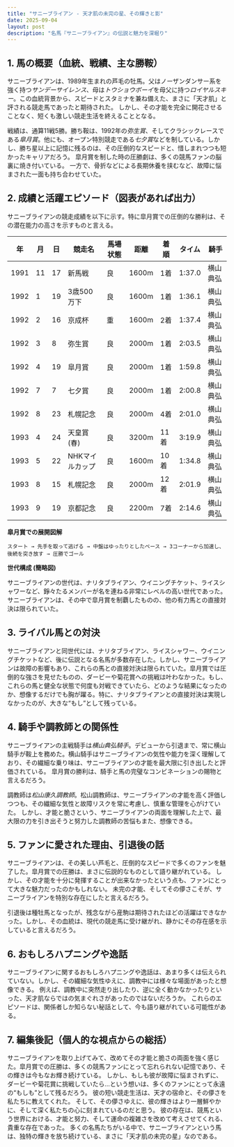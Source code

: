 ```yaml
---
title: "サニーブライアン - 天才肌の未完の星、その輝きと影"
date: 2025-09-04
layout: post
description: "名馬『サニーブライアン』の伝説と魅力を深堀り"
---
```


## 1. 馬の概要（血統、戦績、主な勝鞍）

サニーブライアンは、1989年生まれの芦毛の牡馬。父はノーザンダンサー系を強く持つ*サンデーサイレンス*、母は*トウショウボーイ*を母父に持つ*ロイヤルスキー*。この血統背景から、スピードとスタミナを兼ね備えた、まさに「天才肌」と評される競走馬であったと期待された。  しかし、その才能を完全に開花させることなく、短くも激しい競走生活を終えることとなる。

戦績は、通算11戦5勝。勝ち鞍は、1992年の*弥生賞*、そしてクラシックレースである*皐月賞*。他にも、オープン特別競走である*七夕賞*などを制している。しかし、勝ち星以上に記憶に残るのは、その圧倒的なスピードと、惜しまれつつも短かったキャリアだろう。  皐月賞を制した時の圧勝劇は、多くの競馬ファンの脳裏に焼き付いている。  一方で、骨折などによる長期休養を挟むなど、故障に悩まされた一面も持ち合わせていた。


## 2. 成績と活躍エピソード（図表があれば出力）

サニーブライアンの競走成績を以下に示す。特に皐月賞での圧倒的な勝利は、その潜在能力の高さを示すものと言える。

| 年 | 月 | 日 | 競走名 | 馬場状態 | 距離 | 着順 | タイム | 騎手 |
|---|---|---|---|---|---|---|---|---|
| 1991 | 11 | 17 | 新馬戦 | 良 | 1600m | 1着 | 1:37.0 | 横山典弘 |
| 1992 | 1 | 19 | 3歳500万下 | 良 | 1600m | 1着 | 1:36.1 | 横山典弘 |
| 1992 | 2 | 16 | 京成杯 | 重 | 1600m | 2着 | 1:37.4 | 横山典弘 |
| 1992 | 3 | 8 | 弥生賞 | 良 | 2000m | 1着 | 2:03.5 | 横山典弘 |
| 1992 | 4 | 19 | 皐月賞 | 良 | 2000m | 1着 | 1:59.8 | 横山典弘 |
| 1992 | 7 | 7 | 七夕賞 | 良 | 2000m | 1着 | 2:00.8 | 横山典弘 |
| 1992 | 8 | 23 | 札幌記念 | 良 | 2000m | 4着 | 2:01.0 | 横山典弘 |
| 1993 | 4 | 24 | 天皇賞(春) | 良 | 3200m | 11着 | 3:19.9 | 横山典弘 |
| 1993 | 5 | 22 | NHKマイルカップ | 良 | 1600m | 10着 | 1:34.8 | 横山典弘 |
| 1993 | 8 | 15 | 札幌記念 | 良 | 2000m | 12着 | 2:01.9 | 横山典弘 |
| 1993 | 9 | 19 | 京都記念 | 良 | 2200m | 7着 | 2:14.6 | 横山典弘 |


**皐月賞での展開図解**

```
スタート → 先手を取って逃げる → 中盤はゆったりとしたペース → 3コーナーから加速し、後続を突き放す → 圧勝でゴール
```

**世代構成 (簡略図)**

サニーブライアンの世代は、ナリタブライアン、ウイニングチケット、ライスシャワーなど、錚々たるメンバーが名を連ねる非常にレベルの高い世代であった。サニーブライアンは、その中で皐月賞を制覇したものの、他の有力馬との直接対決は限られていた。


## 3. ライバル馬との対決

サニーブライアンと同世代には、ナリタブライアン、ライスシャワー、ウイニングチケットなど、後に伝説となる名馬が多数存在した。しかし、サニーブライアンは故障の影響もあり、これらの馬との直接対決は限られていた。皐月賞では圧倒的な強さを見せたものの、ダービーや菊花賞への挑戦は叶わなかった。もし、これらの馬と健全な状態で何度も対戦できていたら、どのような結果になったのか、想像するだけでも胸が躍る。特に、ナリタブライアンとの直接対決は実現しなかったのが、大きな“もし”として残っている。


## 4. 騎手や調教師との関係性

サニーブライアンの主戦騎手は*横山典弘騎手*。デビューから引退まで、常に横山騎手が鞍上を務めた。横山騎手はサニーブライアンの気性や能力を深く理解しており、その繊細な乗り味は、サニーブライアンの才能を最大限に引き出したと評価されている。  皐月賞の勝利は、騎手と馬の完璧なコンビネーションの賜物と言えるだろう。

調教師は*松山康久調教師*。松山調教師は、サニーブライアンの才能を高く評価しつつも、その繊細な気性と故障リスクを常に考慮し、慎重な管理を心がけていた。  しかし、才能と脆さという、サニーブライアンの両面を理解した上で、最大限の力を引き出そうと努力した調教師の苦悩もまた、想像できる。


## 5. ファンに愛された理由、引退後の話

サニーブライアンは、その美しい芦毛と、圧倒的なスピードで多くのファンを魅了した。皐月賞での圧勝は、まさに伝説的なものとして語り継がれている。  しかし、その才能を十分に発揮することが出来なかったという点も、ファンにとって大きな魅力だったのかもしれない。  未完の才能、そしてその儚さこそが、サニーブライアンを特別な存在にしたと言えるだろう。

引退後は種牡馬となったが、残念ながら産駒は期待されたほどの活躍はできなかった。しかし、その血統は、現代の競走馬に受け継がれ、静かにその存在感を示していると言えるだろう。


## 6. おもしろハプニングや逸話

サニーブライアンに関するおもしろハプニングや逸話は、あまり多くは伝えられていない。しかし、その繊細な気性ゆえに、調教中には様々な場面があったと想像できる。  例えば、調教中に突然走り出したり、逆に全く動かなかったりといった、天才肌ならではの気まぐれさがあったのではないだろうか。  これらのエピソードは、関係者しか知らない秘話として、今も語り継がれている可能性がある。


## 7. 編集後記（個人的な視点からの総括）

サニーブライアンを取り上げてみて、改めてその才能と脆さの両面を強く感じた。皐月賞での圧勝は、多くの競馬ファンにとって忘れられない記憶であり、その輝きは今もなお輝き続けている。  しかし、もしも彼が故障に悩まされずに、ダービーや菊花賞に挑戦していたら…という想いは、多くのファンにとって永遠の“もしも”として残るだろう。  彼の短い競走生活は、天才の宿命と、その儚さを私たちに教えてくれた。  そして、その儚さゆえに、彼の輝きはより一層鮮やかに、そして深く私たちの心に刻まれているのだと思う。  彼の存在は、競馬という世界における、才能と努力、そして運命の複雑さを改めて考えさせてくれる、貴重な存在であった。  多くの名馬たちがいる中で、サニーブライアンという馬は、独特の輝きを放ち続けている、まさに「天才肌の未完の星」なのである。
